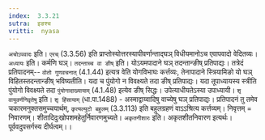 ```yaml
---
index:  3.3.21
sutra:  इङश्च
vritti:  nyasa
---
```


`अचोऽपवादः` इति। `एरच्` (3.3.56) इति प्राप्तोस्योत्तरस्यापीवर्णान्ताद्घञ् विधीयमानोऽच एवापवादो वेदितव्यः। `अध्यायः` इति। कर्मणि घञ्।
`तदन्ताच्च वा ङीष्` इति। योऽयमपादाने घञ् तदन्तान्ङीष् प्रतिपाद्यः। तत्रेदं प्रतिपादनम्-- `वोतो गुणवचनात्` (4.1.44) इत्यत्र वेति योगविभाघः कर्त्तव्यः, तेनापादाने स्त्रियामिङो यो घञ् विहितस्तदन्तान्ङीष् भविष्यतीति। यदा च पुंयोगो न विवक्ष्यते तदा ङीष् प्रतिपाद्यः। यदा तूपाध्यायस्य स्त्रीति पुंयोगो विवक्ष्यते तदा `पुंयोगादाख्यायाम्` (4.1.48) इत्येव ङीष् सिद्धः। उपेत्याधीयतेऽस्या उपाध्यायी।
`शृ वायुवर्णनिवृतेषु` इति। `शृ हिंसायाम्` (धा.पा.1488) - अस्माद्वाय्वादिषु वाच्येषु घञ् प्रतिपाद्यः। प्रतिपादनं तु तमेव चकारमनुक्तसमुच्चयार्थम्, `कृत्यल्युटो बहुलम्` (3.3.113) इति बहुलग्रहणं वाऽऽश्रित्य कर्त्तव्यम्। निवृत्तम् = निवारणम्। शीतादिदुःखोपशमहेतुर्निवारणमुच्यते।
`अकृतनीशारः` इति। अकृतशीतनिवारण इत्यर्थः। पूर्ववदुपसर्गस्य दीर्घत्वम्।।

